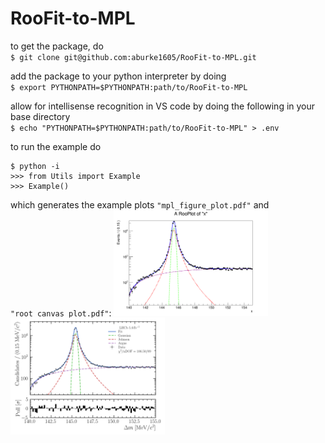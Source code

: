 # RooFit-to-MPL

to get the package, do \
`$ git clone git@github.com:aburke1605/RooFit-to-MPL.git`

add the package to your python interpreter by doing \
`$ export PYTHONPATH=$PYTHONPATH:path/to/RooFit-to-MPL`

allow for intellisense recognition in VS code by doing the following in your base directory \
`$ echo "PYTHONPATH=$PYTHONPATH:path/to/RooFit-to-MPL" > .env`



to run the example do
```shell
$ python -i
>>> from Utils import Example
>>> Example()
```
which generates the example plots `"mpl_figure_plot.pdf"` and `"root_canvas_plot.pdf"`:
<img src="plots/root_canvas_plot.png" alt="ROOT plot" width="49%"> <img src="plots/mpl_figure_plot.png" alt="matplotlib plot" width="49%">